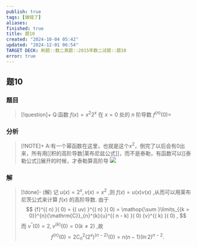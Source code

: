```yaml
---
publish: true
tags: [做错了]
aliases: 
finished: true
title: 题10
created: "2024-10-04 05:42"
updated: "2024-12-01 06:54"
TARGET DECK: 刷题::数二真题::2015年数二试题::题10
error: true
---
```

## 题10
### 题目
> [!question]+
> Q:函数 $f( x) = {x}^{2}{2}^{x}$ 在 $x = 0$ 处的 $n$ 阶导数 ${f}^{( n) }( 0) =$
### 分析
> [!NOTE]+
> A:有一个幂函数在这里，也就是这个$x^{2}$，倒完了以后会有0出来，所有用[[积的高阶导数|莱布尼兹公式]]，而不是泰勒，有函数可以[[泰勒公式]]展开的时候，才泰勒算高阶导
> ![](https://img.hwenyi.tech/202411250957180.webp)
### 解
> [!done]-
> (解) 记 $u( x) = {2}^{x}, v( x) = {x}^{2}$ ,则 $f( x) = u( x) v( x)$ ,从而可以用莱布尼茨公式来计算 $f( x)$ 的高阶导数.
> 由于
> $$
> {f}^{( n) }( 0) = {( uv) }^{( n) }( 0) = \mathop{\sum }\limits_{{k = 0}}^{n}{\mathrm{C}}_{n}^{k}{u}^{( n - k) }( 0) {v}^{( k) }( 0) ,
> $$
> 而 ${v}^{\prime \prime }( 0) = 2,{v}^{( k) }( 0) = 0( {k \neq 2})$ ,故
> $$
> {f}^{( n) }( 0) = 2{\mathrm{C}}_{n}^{2}{( {2}^{x}) }^{( n - 2) }( 0) = n( {n - 1}) {( \ln 2) }^{n - 2}.
> $$